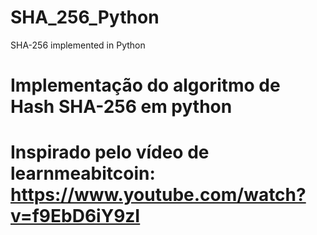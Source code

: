 # SHA_256_Python
SHA-256 implemented in Python

# Implementação do algoritmo de Hash SHA-256 em python

# Inspirado pelo vídeo de learnmeabitcoin: https://www.youtube.com/watch?v=f9EbD6iY9zI
